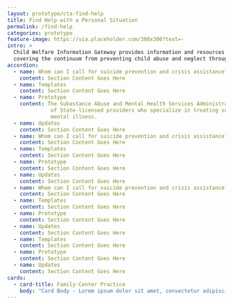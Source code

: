 ```yaml
---
layout: prototype/cta-find-help
title: Find Help with a Personal Situation
permalink: /find-help
categories: prototype
feature-image: https://via.placeholder.com/300x300?text=-
intro: >
  Child Welfare Information Gateway provides information and resources on a wide range of child welfare topics,
  covering the continuum from preventing child abuse and neglect through adoption. To support professionals working with children and families involved with child welfare, we offer current information, research, statistics, best practices, and other materials on the topics listed below.
accordion:
  - name: Whom can I call for suicide prevention and crisis assistance?
    content: Section Content Goes Here
  - name: Templates
    content: Section Content Goes Here
  - name: Prototype
    content: The Subastance Abuse and Mental Health Services Administration collects information on thousands
              of State-licensed providers who specialize in treating substance-use disorders, addiction, and 
              mental illness.
  - name: Updates
    content: Section Content Goes Here
  - name: Whom can I call for suicide prevention and crisis assistance?
    content: Section Content Goes Here
  - name: Templates
    content: Section Content Goes Here
  - name: Prototype
    content: Section Content Goes Here
  - name: Updates
    content: Section Content Goes Here
  - name: Whom can I call for suicide prevention and crisis assistance?
    content: Section Content Goes Here
  - name: Templates
    content: Section Content Goes Here
  - name: Prototype
    content: Section Content Goes Here
  - name: Updates
    content: Section Content Goes Here
  - name: Templates
    content: Section Content Goes Here
  - name: Prototype
    content: Section Content Goes Here
  - name: Updates
    content: Section Content Goes Here
cards:
  - card-title: Family-Center Practice
    body: "Card Body - Lorem ipsum dolor sit amet, consectetur adipiscing elit, sed do eiusmod tempor incididunt ut labore et dolore magna aliqua. "
---
```

